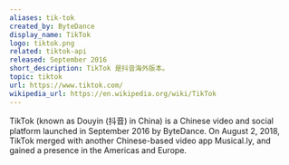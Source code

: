 ```yaml
---
aliases: tik-tok
created_by: ByteDance
display_name: TikTok
logo: tiktok.png
related: tiktok-api
released: September 2016
short_description: TikTok 是抖音海外版本。
topic: tiktok
url: https://www.tiktok.com/
wikipedia_url: https://en.wikipedia.org/wiki/TikTok
---
```

TikTok (known as Douyin (抖音) in China) is a Chinese video and social platform launched in September 2016 by ByteDance. On August 2, 2018, TikTok merged with another Chinese-based video app Musical.ly, and gained a presence in the Americas and Europe.
